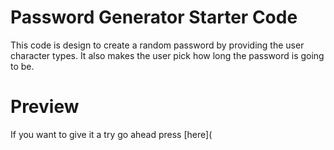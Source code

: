 # Password Generator Starter Code
This code is design to create a random password by providing the user character types.
It also makes the user pick how long the password is going to be.

# Preview

If you want to give it a try go ahead press [here](
